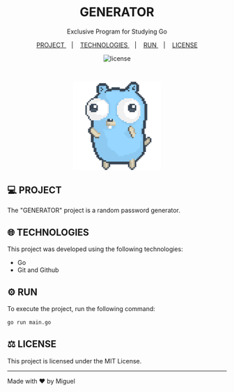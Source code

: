 <h1 align = "center"> GENERATOR </h1>

<p align = "center">
  Exclusive Program for Studying Go
</p>

<p align = "center">
  <a href = "#project"> PROJECT </a> &nbsp;&nbsp;&nbsp;|&nbsp;&nbsp;&nbsp;
  <a href = "#technologies"> TECHNOLOGIES </a> &nbsp;&nbsp;&nbsp;|&nbsp;&nbsp;&nbsp;
  <a href = "#run"> RUN </a> &nbsp;&nbsp;&nbsp;|&nbsp;&nbsp;&nbsp;
  <a href = "#license"> LICENSE </a>
</p>

<p align = "center">
  <img alt = "license" src = "https://img.shields.io/static/v1?label=license&message=MIT&color=49AA26&labelColor=000000">
</p>

<br>

<p align = "center">
  <img alt = "preview" src = "preview/gopher.gif" width = "40%">
</p>

## 💻 <a id = "project"></a> PROJECT

The "GENERATOR" project is a random password generator.

## 🌐 <a id = "technologies"></a> TECHNOLOGIES

This project was developed using the following technologies:

- Go
- Git and Github

## ⚙️ <a id = "run"></a> RUN

To execute the project, run the following command:

```sh
go run main.go
```

## ⚖️ <a id = "license"></a> LICENSE

This project is licensed under the MIT License.

---

Made with ♥ by Miguel
